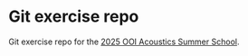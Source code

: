 # Git exercise repo

Git exercise repo for the [2025 OOI Acoustics Summer School](https://ooifb.org/2025-ooifb-acoustics-summer-school/).

